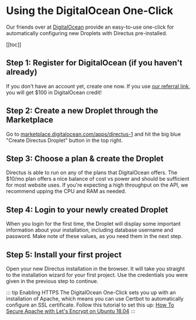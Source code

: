 # Using the DigitalOcean One-Click

Our friends over at [DigitalOcean](https://digitalocean.com) provide an easy-to-use one-click for automatically configuring new Droplets with Directus pre-installed.

[[toc]]

## Step 1: Register for DigitalOcean (if you haven't already)

If you don't have an account yet, create one now. If you use [our referral link](https://m.do.co/c/389c62a20bb5), you will get $100 in DigitalOcean credit! 

## Step 2: Create a new Droplet through the Marketplace

Go to [marketplace.digitalocean.com/apps/directus-1](https://marketplace.digitalocean.com/apps/directus-1) and hit the big blue "Create Directus Droplet" button in the top right.

## Step 3: Choose a plan & create the Droplet

Directus is able to run on any of the plans that DigitalOcean offers. The $10/mo plan offers a nice balance of cost vs power and should be sufficient for most website uses. If you're expecting a high throughput on the API, we recommend upping the CPU and RAM as needed.

## Step 4: Login to your newly created Droplet

When you login for the first time, the Droplet will display some important information about your installation, including database username and password. Make note of these values, as you need them in the next step.

## Step 5: Install your first project

Open your new Directus installation in the browser. It will take you straight to the installation wizard for your first project. Use the credentials you were given in the previous step to continue.

::: tip Enabling HTTPS
The DigitalOcean One-Click sets you up with an installation of Apache, which means you can use Certbot to automatically configure an SSL certificate. Follow this tutorial to set this up: [How To Secure Apache with Let's Encrypt on Ubuntu 18.04](https://www.digitalocean.com/community/tutorials/how-to-secure-apache-with-let-s-encrypt-on-ubuntu-18-04)
:::
